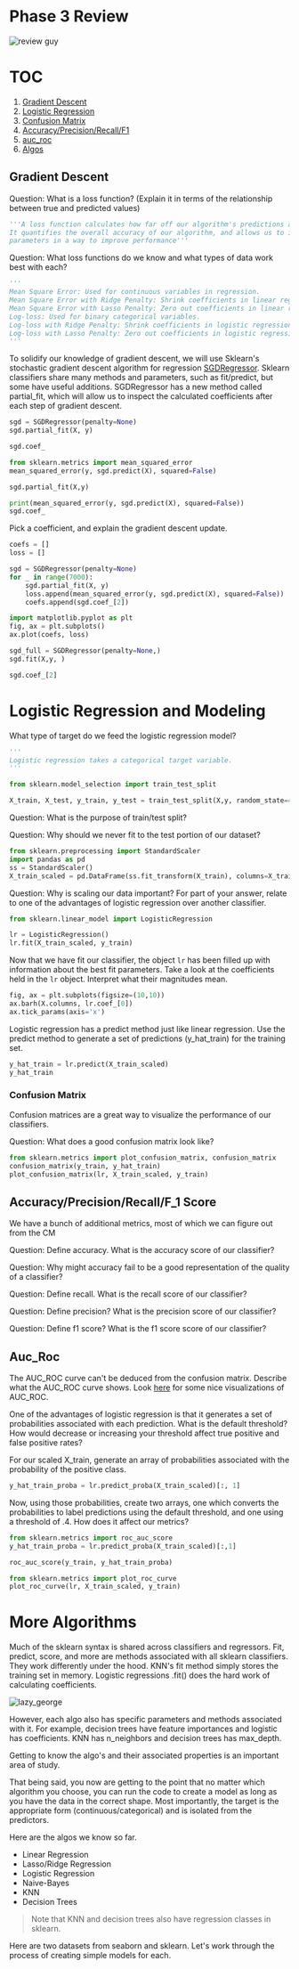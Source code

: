 
# Phase 3 Review

![review guy](https://media.giphy.com/media/3krrjoL0vHRaWqwU3k/giphy.gif)

# TOC 

1. [Gradient Descent](#grad_desc)
2. [Logistic Regression](#logistic)
3. [Confusion Matrix](#con_mat)
4. [Accuracy/Precision/Recall/F1](#more_metric)
5. [auc_roc](#auc_roc)
3. [Algos](#algos)

<a id='grad_desc'></a>

## Gradient Descent

Question: What is a loss function? (Explain it in terms of the relationship between true and predicted values) 



```python
'''A loss function calculates how far off our algorithm's predictions are from the true values.  
It quantifies the overall accuracy of our algorithm, and allows us to identify how to tune the algorithms
parameters in a way to improve performance'''
```

Question: What loss functions do we know and what types of data work best with each?


```python
'''
Mean Square Error: Used for continuous variables in regression.
Mean Square Error with Ridge Penalty: Shrink coefficients in linear regression.
Mean Square Error with Lasso Penalty: Zero out coefficients in linear regression.
Log-loss: Used for binary categorical variables.
Log-loss with Ridge Penalty: Shrink coefficients in logistic regression.
Log-loss with Lasso Penalty: Zero out coefficients in logistic regression.
'''
```

To solidify our knowledge of gradient descent, we will use Sklearn's stochastic gradient descent algorithm for regression [SGDRegressor](https://scikit-learn.org/stable/modules/sgd.html#regression).   Sklearn classifiers share many methods and parameters, such as fit/predict, but some have useful additions.  SGDRegressor has a new method called partial_fit, which will allow us to inspect the calculated coefficients after each step of gradient descent.  


```python
sgd = SGDRegressor(penalty=None)
sgd.partial_fit(X, y)
```


```python
sgd.coef_
```


```python
from sklearn.metrics import mean_squared_error
mean_squared_error(y, sgd.predict(X), squared=False)
```


```python
sgd.partial_fit(X,y)

print(mean_squared_error(y, sgd.predict(X), squared=False))
sgd.coef_
```

Pick a coefficient, and explain the gradient descent update.



```python
coefs = []
loss = []

sgd = SGDRegressor(penalty=None)
for _ in range(7000):
    sgd.partial_fit(X, y)
    loss.append(mean_squared_error(y, sgd.predict(X), squared=False))
    coefs.append(sgd.coef_[2])
```


```python
import matplotlib.pyplot as plt
fig, ax = plt.subplots()
ax.plot(coefs, loss)
```


```python
sgd_full = SGDRegressor(penalty=None,)
sgd.fit(X,y, )
```


```python
sgd.coef_[2]
```

<a id='logistic'></a>

# Logistic Regression and Modeling

What type of target do we feed the logistic regression model?


```python
'''
Logistic regression takes a categorical target variable.  
'''
```


```python
from sklearn.model_selection import train_test_split

X_train, X_test, y_train, y_test = train_test_split(X,y, random_state=42)
```

Question: What is the purpose of train/test split?  


Question: Why should we never fit to the test portion of our dataset?


```python
from sklearn.preprocessing import StandardScaler
import pandas as pd
ss = StandardScaler()
X_train_scaled = pd.DataFrame(ss.fit_transform(X_train), columns=X_train.columns, index=X_train.index)
```

Question: Why is scaling our data important? For part of your answer, relate to one of the advantages of logistic regression over another classifier.


```python
from sklearn.linear_model import LogisticRegression

lr = LogisticRegression()
lr.fit(X_train_scaled, y_train)
```

Now that we have fit our classifier, the object `lr` has been filled up with information about the best fit parameters.  Take a look at the coefficients held in the `lr` object.  Interpret what their magnitudes mean.


```python
fig, ax = plt.subplots(figsize=(10,10))
ax.barh(X.columns, lr.coef_[0])
ax.tick_params(axis='x')

```

Logistic regression has a predict method just like linear regression.  Use the predict method to generate a set of predictions (y_hat_train) for the training set.


```python
y_hat_train = lr.predict(X_train_scaled)
y_hat_train
```

<a id='con_mat'></a>

### Confusion Matrix

Confusion matrices are a great way to visualize the performance of our classifiers. 

Question: What does a good confusion matrix look like?


```python
from sklearn.metrics import plot_confusion_matrix, confusion_matrix
confusion_matrix(y_train, y_hat_train)
plot_confusion_matrix(lr, X_train_scaled, y_train)
```

<a id='more_metrics'></a>

## Accuracy/Precision/Recall/F_1 Score

We have a bunch of additional metrics, most of which we can figure out from the CM

Question: Define accuracy. What is the accuracy score of our classifier?

Question: Why might accuracy fail to be a good representation of the quality of a classifier?

Question: Define recall. What is the recall score of our classifier?

Question: Define precision? What is the precision score of our classifier?

Question: Define f1 score? What is the f1 score score of our classifier?

<a id='auc_roc'></a>

## Auc_Roc

The AUC_ROC curve can't be deduced from the confusion matrix.  Describe what the AUC_ROC curve shows. 
Look [here](https://towardsdatascience.com/understanding-auc-roc-curve-68b2303cc9c5) for some nice visualizations of AUC_ROC.

One of the advantages of logistic regression is that it generates a set of probabilities associated with each prediction.  What is the default threshold?  How would decrease or increasing your threshold affect true positive and false positive rates?


For our scaled X_train, generate an array of probabilities associated with the probability of the positive class.


```python
y_hat_train_proba = lr.predict_proba(X_train_scaled)[:, 1]
```

Now, using those probabilities, create two arrays, one which converts the probabilities to label predictions using the default threshold, and one using a threshold of .4.  How does it affect our metrics?


```python
from sklearn.metrics import roc_auc_score
y_hat_train_proba = lr.predict_proba(X_train_scaled)[:,1]

roc_auc_score(y_train, y_hat_train_proba)
```


```python
from sklearn.metrics import plot_roc_curve
plot_roc_curve(lr, X_train_scaled, y_train)
```

<a id='algos'></a>

# More Algorithms

Much of the sklearn syntax is shared across classifiers and regressors.  Fit, predict, score, and more are methods associated with all sklearn classifiers.  They work differently under the hood. KNN's fit method simply stores the training set in memory. Logistic regressions .fit() does the hard work of calculating coefficients. 

![lazy_george](https://media.giphy.com/media/8TJK6prvRXF6g/giphy.gif)

However, each algo also has specific parameters and methods associated with it.  For example, decision trees have feature importances and logistic has coefficients. KNN has n_neighbors and decision trees has max_depth.


Getting to know the algo's and their associated properties is an important area of study. 

That being said, you now are getting to the point that no matter which algorithm you choose, you can run the code to create a model as long as you have the data in the correct shape. Most importantly, the target is the appropriate form (continuous/categorical) and is isolated from the predictors.

Here are the algos we know so far. 
 - Linear Regression
 - Lasso/Ridge Regression
 - Logistic Regression
 - Naive-Bayes
 - KNN
 - Decision Trees
 
> Note that KNN and decision trees also have regression classes in sklearn.


Here are two datasets from seaborn and sklearn.  Let's work through the process of creating simple models for each.
